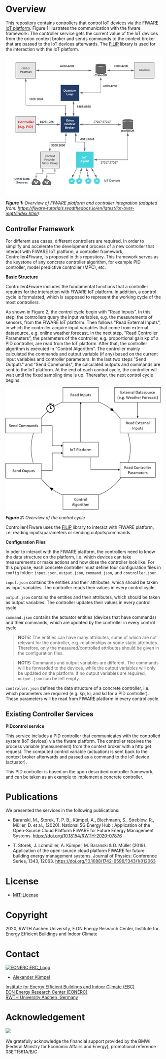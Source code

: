 # Overview

This repository contains controllers that control IoT devices via the [FIWARE IoT platform](https://github.com/N5GEH/n5geh.platform).
Figure 1 illustrates the communication with the fiware framework: The controller service gets the current value of the IoT devices from the orion context broker
and sends commands to the context broker that are passed to the IoT devices afterwards.
The [FiLiP](https://github.com/N5GEH/FiLiP) library is used for the interaction with the IoT platform.


![Overview of the framework and controller integration](Figures/Overview.png)

***Figure 1:*** *Overview of FIWARE platform and controller integration (adapted from: https://fiware-tutorials.readthedocs.io/en/latest/iot-over-mqtt/index.html)*

## Controller Framework

For different use cases, different controllers are required. In order to simplify and accelerate the development process of a new controller that interact with FIWARE IoT platform, a controller framework, Controller4Fiware, is proposed in this repository. This framework serves as the keystone of any concrete controller algorithm, for example PID controller, model predictive controller (MPC), etc.

**Basic Structure**

Controller4Fiware includes the fundamental functions that a controller requires for the interaction with FIWARE IoT platform. In addition, a control cycle is formulated, which is supposed to represent the working cycle of the most controllers.

As shown in Figure 2, the control cycle begin with "Read Inputs". In this step, the controllers query the input variables, e.g. the measurements of sensors, from the FIWARE IoT platform. Then follows "Read External Inputs", in which the controller acquire input variables that come from external datasource, e.g. online weather forecast. In the next step, "Read Controller Parameters", the parameters of the controller, e.g. proportional gain kp of a PID controller, are read from the IoT platform. After that, the controller algorithm is executed in "Control Algorithm". The controller mainly calculated the commands and output variable (if any) based on the current input variables and controller parameters. In the last two steps "Send Outputs" and "Send Commands", the calculated outputs and commands are sent to the IoT platform. At the end of each control cycle, the controller will wait until the fixed sampling time is up. Thereafter, the next control cycle begins.

![Overview of the control cycle](Figures/control_cycle.png)

***Figure 2:*** *Overview of the control cycle*

Controller4Fiware uses the [FiLiP](https://github.com/N5GEH/FiLiP) library to interact with FIWARE platform, i.e. reading inputs/parameters or sending outputs/commands.

**Configuration Files**

In oder to interact with the FIWARE platform, the controllers need to know the data structure on the platform, i.e. which devices can take measurements or make actions and how dose the controller look like. For this purpose, each concrete controller must define four configuration files in `config` folder: `input.json`, `output.json`, `command.json`, and `controller.json`.

`input.json` contains the entities and their attributes, which should be taken as input variables. The controller reads their values in every control cycle.

`output.json` contains the entities and their attributes, which should be taken as output variables. The controller updates their values in every control cycle.

`command.json` contains the actuator entities (devices that have commands) and their commands, which are updated by the controller in every control cycle.

> **NOTE:** The entities can have many attributes, some of which are not relevant for the controller, e.g. relationships or some static attributes. Therefore, only the measured/controlled attributes should be given in the configuration files.

> **NOTE:** Commands and output variables are different. The commands will be forwarded to the devices, while the output variables will only be updated on the platform. If no output variables are required, `output.json` can be left empty.

`controller.json` defines the data structure of a concrete controller, i.e. which parameters are required (e.g. kp, ki, and kd for a PID controller). These parameters will be read from FIWARE platform in every control cycle.

## Existing Controller Services

**PIDcontrol service** 

This service includes a PID controller that communicates with the controlled system (IoT devices) via the fiware platform.
The controller receives the process variable (measurement) from the context broker with a http get request.
The computed control variable (actuation) is sent back to the context broker afterwards and passed as a command to the  IoT device (actuator).

This PID controller is based on the upon described controller framework, and can be taken as an example to implement a concrete controller.

# Publications

We presented the services in the following publications:

- Baranski, M., Storek, T. P. B., Kümpel, A., Blechmann, S., Streblow, R., 
Müller, D. et al.,
(2020). National 5G Energy Hub : Application of the Open-Source Cloud Platform 
FIWARE for Future Energy Management Systems. 
https://doi.org/10.18154/RWTH-2020-07876

- T. Storek, J. Lohmöller, A. Kümpel, M. Baranski & D. Müller (2019). 
Application of the open-source cloud platform FIWARE for future building 
energy management systems. 
Journal of Physics: 
Conference Series, 1343, 12063. https://doi.org/10.1088/1742-6596/1343/1/012063

# License

- [MIT-License](LICENSE)

# Copyright

2020, RWTH Aachen University, E.ON Energy Research Center, Institute for Energy 
Efficient Buildings and Indoor Climate

# Contact

[![EONERC EBC_Logo](https://www.ebc.eonerc.rwth-aachen.de/global/show_picture.asp?id=aaaaaaaaaakevlz)](http://www.ebc.eonerc.rwth-aachen.de)

- [Alexander Kümpel](https://www.ebc.eonerc.rwth-aachen.de/cms/E-ON-ERC-EBC/Das-Institut/Mitarbeiter/Team2/~nepb/Kuempel-Alexander/)

[Institute for Energy Efficient Buildings and Indoor Climate (EBC)](http://www.ebc.eonerc.rwth-aachen.de)  
[EON Energy Research Center (EONERC)](http://www.eonerc.rwth-aachen.de)  
[RWTH University Aachen, Germany](http://www.rwth-aachen.de)


# Acknowledgement
<img src="https://www.ebc.eonerc.rwth-aachen.de/global/show_picture.asp?mod=w%3d474%26h%3d%26gray%3d%26neg%3d%26mirror%3d%26flip%3d%26rleft%3d%26rright%3d%26r180%3d%26crop%3d%26id%3daaaaaaaaaayxgwf&id=aaaaaaaaaayxgwf" width="250">

We gratefully acknowledge the financial support provided by the BMWi (Federal Ministry for Economic Affairs and Energy), promotional reference 03ET1561A/B/C
